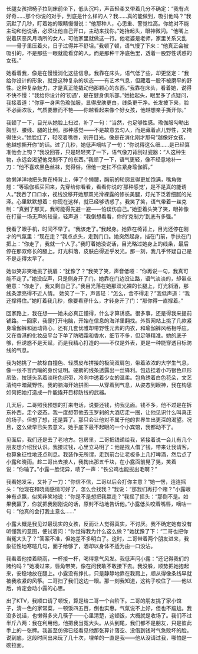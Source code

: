 长腿女孩把椅子拉到床前坐下，低头沉吟，声音轻柔又带着几分不确定：“我有点好奇……那个你说的对手，到底是什么样的人？我……真的能做到，吸引他吗？”我沉默了几秒，盯着她的眼睛慢慢说：“他那种人，心思重、警觉性高。你绝对不能主动和他说话，必须让他自己开口，主动来找你。”她抬起头，眼神微闪。“他嘴上说着厌恶风月场所的女人，可他家里就做这一行。他老婆是老师，家里关系又乱——骨子里压着火，日子过得并不舒坦。”我顿了顿，语气慢了下来：“他真正会被吸引的，不是那些一眼就能看穿的人。而是那种干净底色里，透着一股野性诱惑的女孩。”

她看着我，像是在慢慢消化这些信息。我靠在床头，语气低了些，却更坚定：“我给你设计的形象，就是这种复杂的状态——有艺术气息，但藏着一股不被磨平的野性。这种复杂魅力，才是真正能撬动他那颗心的东西。”我靠在床头，看着她，说得不快不慢：“我给你设计的‘初遇’，是在健身俱乐部。”她抬起头，眼里多了点疑问，我接着道：“你穿一身黑色瑜伽服，显得皮肤更白，线条更干净。长发披下来，脸不必画浓妆，气质要雅而不艳——你越看起来像个好女孩，他越想亲手撕开你。”

我顿了一下，目光从她脸上扫过，补了一句：“当然，也足够性感。瑜伽服勾勒出胸型、腰线、腿的比例。那种感觉——不是故意去勾人，而是藏着点儿野性，又掩得住火。”她脸红了，轻咬着嘴唇，别开目光。像是在消化刚才那句“越像好女孩，他越想撕开你”的话。过了几秒，她低声嘀咕了一句：“你说得这么细……是已经算准他会上钩？”我没回答，只是轻轻笑了一下，语气像刀背刮过瓷器：“人这种生物，永远会渴望他克制不了的东西。”我顿了一下，语气更轻，像不经意地补一刀：“他不喜欢黑色丝袜，觉得俗。但他一定扛不住紧身瑜伽裤。”

她懒洋洋地把头靠在椅背上，伸了个懒腰，胸前的轮廓显得更加饱满，嘴角微翘：“等瑜伽裤买回来，先穿给你看看，看看你说的‘那种感觉’，是不是真的能诱人。”我吞了口口水，视线没移开她那双光滑裸露的修长美腿，灯光下泛着细腻的光泽。心里默默想着：你现在这样，就已经够诱惑了。我笑了笑，语气带着一丝克制：“真到了那天，我可能得先避一避——怕误伤自己。”她歪着头笑了笑，眼神像在打量一场无声的较量，轻声道：“我倒想看看，你的‘克制力’到底有多强。”

我看了眼手机，时间不早了。“我该走了。”我起身。她靠在椅背上，目光还停在刚才的气氛里：“现在走？”我点点头，走到门口。她突然起身，挡在门前，手扶在门把上：“你走了，我就一个人了。”我盯着她没说话，目光略过她身上的线条，最后停在那双修长的腿上。灯光斜落，皮肤白得近乎发光。那一刻，我几乎怀疑自己是不是走得太早了。

她似笑非笑地挑了挑眉：“犹豫了？”我笑了笑，声音低哑：“你再说一句，我真可能不走了。”她没应声，只是侧身开了门。她靠在门边没让路，语气淡淡的，却带点倦意：“你走了，我又剩自己了。”我目光落在她那双光裸的长腿上，灯光斜洒，那线条漂亮得不近人情。  她笑了一下，声音轻：“怎么，舍不得走？”我低声道：“我还撑得住。”她盯着我几秒，像要看穿什么，才转身开了门：“那你得一直撑着。”

回家路上，我在想——她未必真正懂得，什么才算诱惑。很多事，还是得我来提前铺路。一回家，我便打开电脑，开始在信息的海洋里翻找。外贸网站上挑了几款紧身瑜伽裤和运动背心，还有几套优雅却带野性元素的内衣，和瑜伽裤风格相呼应。又在香港的化妆品平台下单了防晒霜和香水，细节不多，但足够精准。她的底子够，但诱惑不是天赋，而是我精心打造的——不仅是外表，更是一种能穿透目标防线的气息。

我为她挑了一款棕白撞色、轻质皮布拼接的极简双肩包，带着浓浓的大学生气息，像一张不言而喻的身份证明。硬朗的线条透露出一丝锋利。包边挂着小巧银色爪形吊坠，拉链头系着淡粉色织带，冷冽中透着少女的温柔。包角绣着白色花朵，文艺清纯中暗藏野性。我的脑海开始拼图——从穿着到气息，从姿态到眼神，我在构思如何把她打造成一件能撬开目标防线的武器。

几天后，二哥照我预想的打来电话，说要还钱，约我见面。钱不多，他不过是在拆东补西，走个姿态。我一度想带他去玉罗刹的大酒店走一圈，让他见识什么叫真正的场子。但想了想，还是算了。那只会让他对不属于他的世界生出更深的渴望。况且，这么做早已失去意义。她手底下最不起眼的一个小宾馆，我都动不了。

见面后，我们还是去了老地方。包房里，二哥把钱递给我，紧接着说一会儿有几个朋友想介绍我认识。我接过钱，心里立马明了：他是找人借了钱，带来让我请客，也算象征性地还点利息。我装作无所谓，走到前台让老板多上几打啤酒，然后点了小露和晓雨。趁二哥出去接人，我掏出那五千块，在小露面前晃了晃，笑着说：“你输了。”小露一脸诧异，啧了一声：“铁公鸡也能拔出毛啊？”

我看她发呆，又补了一刀：“你信不信，二哥以后会打你主意？”她一愣，连连摇头：“他现在和晓雨感情可好了，怎么会找我？”我说：“那我们再打个赌？”小露眼神有点飘，似笑非笑地说：“你是不是想把我赢走？”我摇了摇头：“那倒不是。如果我赢了，你就把我刚刚说的话，原封不动地告诉他。”小露低头咬着嘴唇，嘀咕一句：“他真的会打我主意么……”

小露大概是我见过最现实的女孩，反而让人觉得真实，不讨厌。我不确定她有没有听懂我的意图，便试着问：“你觉得我为什么这么做？”她犹豫了下：“二哥也把你当冤大头了？”答案不准，但她差不多明白了。这时，二哥带着两个朋友进来，我象征性地寒暄几句，面子给够了，酒却以身体不适为由一口没沾。

我看着他搂着晓雨，一杯接一杯，喝得意气风发。我低声问小露：“还记得我们的赌约吗？”她凑过来，唇角带笑，像在问我敢不敢接下去。我没躲，顺势把她抱起来，安稳地放在腿上。小露没有挣扎，只是静静地靠在我肩上，顺从得像条线早就被我收紧的风筝。二哥扫了我们这边一眼。那一刻我知道，这钩子咬住了——他以后，肯定会动小露的心思。

出了KTV，我顺口请了顿饭，算是给二哥一个台阶下。二哥的朋友挑了家小馆子，清一色的家常菜，一顿饭四五百，倒也实惠。气氛说不上好，但也不尴尬。我没多说话，也懒得多夹几筷子——心里清楚，这顿饭，大概就是收场了。我们不过半斤八两：我在利用他，他把我当冤大头。从头到尾，我们都不是朋友，只是彼此手上的一张牌。我甚至仿佛已经看见他那张算计落空、没借到钱时气急败坏的脸。说到底，这段时间出来玩了几十次，埋单的一直是我——他从没请过我，哪怕是一碗拉面。
